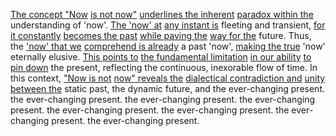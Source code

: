 
[The concept "Now](1/2/2/3/1/.Today) [is not now"](1/2/2/_Now%20is%20not%20now) [underlines the inherent](1/1/_Intrinsic-Extrinsic) [paradox within the](3/3/2/2/3/3/2/.Paradox) understanding of 'now'. [The 'now' at](1/2/2/_Now%20is%20not%20now) [any instant is](1/2/2/2/1/2/1/1/.Immediate) fleeting and transient, [for it constantly](2/2/1/2/3/2/.Long-term) [becomes the past](1/2/2/1/.Past) [while paving the](3/1/1/2/1/1/3/2/1/.Painting) [way for the](1/1/3/2/1/2/1/2/.Direction) future. Thus, the ['now' that we](1/2/2/2/1/2/1/2/.Soon) [comprehend is already](2/2/1/1/3/2/.Understanding) a past 'now', [making the true](3/2/2/1/1/2/1/3/2/_Truth-Process) 'now' eternally elusive. [This points to](1/2/1/2/1/3/3/1/.Point) [the fundamental limitation](3/3/1/3/3/2/3/.Limitations%20of%20Reason) [in our ability](3/1/3/3/1/1/2/2/.Skills) [to pin down](2/2/2/3/3/2/.Anchoring) the present, reflecting the continuous, inexorable flow of time. In this context, ["Now is not](1/2/2/_Now%20is%20not%20now) [now" reveals the](3/1/2/3/1/3/.Vulnerability%20disclosure) [dialectical contradiction and](3/3/2/1/2/2/_Irony-Contradiction) [unity between the](1/1/3/1/1/1/_Unity-Disunity) static past, the dynamic future, and the ever-changing present. the ever-changing present. the ever-changing present. the ever-changing present. the ever-changing present. the ever-changing present. the ever-changing present. the ever-changing present.